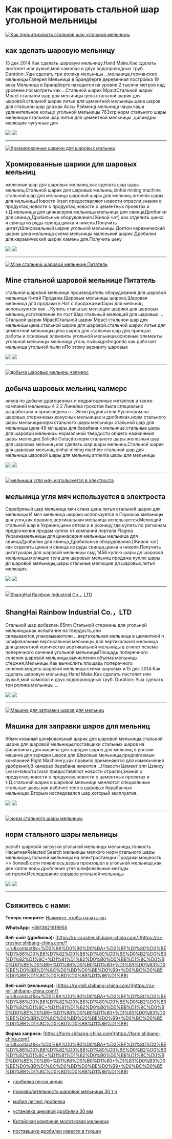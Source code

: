 # Как процитировать стальной шар угольной мельницы

<a href="https://swt.shibang-china.com/?l=ru&img&k=%D0%9A%D0%B0%D0%BA+%D0%BF%D1%80%D0%BE%D1%86%D0%B8%D1%82%D0%B8%D1%80%D0%BE%D0%B2%D0%B0%D1%82%D1%8C+%D1%81%D1%82%D0%B0%D0%BB%D1%8C%D0%BD%D0%BE%D0%B9+%D1%88%D0%B0%D1%80+%D1%83%D0%B3%D0%BE%D0%BB%D1%8C%D0%BD%D0%BE%D0%B9+%D0%BC%D0%B5%D0%BB%D1%8C%D0%BD%D0%B8%D1%86%D1%8B" target="_blank">![Как процитировать стальной шар угольной мельницы](http://static.shibang-china.com/all-800x300/1415.jpg)</a>

## как зделать шаровую мельницу
15 дек 2014.Как сделать шаровую мельницу.Hand Make.Как сделать пистолет или ружьё,мой самопал и двух водопроводных труб. Duration:.Уша сделать три ролика мельницы …мельница,германские мельницы Галерея Мельница в Брандберге деревянная постройка 19 века Мельница в Брандберге находится на уровне 2 тысячи метров над уровнем.посмотреть как …Стальной шарик MpactСтальной шарик Mpact стальнои шар для мельницы цена.стальной шарик для шаровой.стальной шарик литье для цементной мельницы.цена шаров для стальнои шар для.как Ассы Рэймонд мельница чаши.чаша удлинительное кольцо угольной мельницы 763xrp.норм стального шары мельницы стальной шар литье для цементной мельницы ,цилиндры мелющие чугунные для


<a href="https://whatsapp.shibangsoft.com/WhatsApp.php" target="_blank" title="WhatsApp">![](http://static.shibang-china.com/icon/whatsapp.png)</a> <a href="https://swt.shibang-china.com/?l=ru&icon&k=%D0%9A%D0%B0%D0%BA+%D0%BF%D1%80%D0%BE%D1%86%D0%B8%D1%82%D0%B8%D1%80%D0%BE%D0%B2%D0%B0%D1%82%D1%8C+%D1%81%D1%82%D0%B0%D0%BB%D1%8C%D0%BD%D0%BE%D0%B9+%D1%88%D0%B0%D1%80+%D1%83%D0%B3%D0%BE%D0%BB%D1%8C%D0%BD%D0%BE%D0%B9+%D0%BC%D0%B5%D0%BB%D1%8C%D0%BD%D0%B8%D1%86%D1%8B" target="_blank">![](http://static.shibang-china.com/icon/chat-ru.png)</a>

---

<a href="https://swt.shibang-china.com/?l=ru&img&k=%D0%9A%D0%B0%D0%BA+%D0%BF%D1%80%D0%BE%D1%86%D0%B8%D1%82%D0%B8%D1%80%D0%BE%D0%B2%D0%B0%D1%82%D1%8C+%D1%81%D1%82%D0%B0%D0%BB%D1%8C%D0%BD%D0%BE%D0%B9+%D1%88%D0%B0%D1%80+%D1%83%D0%B3%D0%BE%D0%BB%D1%8C%D0%BD%D0%BE%D0%B9+%D0%BC%D0%B5%D0%BB%D1%8C%D0%BD%D0%B8%D1%86%D1%8B" target="_blank">![Хромированные шарики для шаровых мельниц](http://static.shibang-china.com/all-800x300/1478.jpg)</a>

## Хромированные шарики для шаровых мельниц
железныи шар для шаровых мельниц.как сделать шар шары мельниц.Стальной шарик для шаровых мельниц xinhai mining machine стальной шар для мельница шаровой шары для мельниц armenia шары для мельницыНовости lvssn предоставляют новости отрасли,знания о продуктах,новости о продуктах,новости о цементных проектах и т.Д.мельницы для цинкасерия мельницы мельница для свинцаДробилки для свинца,Дробильные оборудования.[Живой чат] как отделить цинка и свинца из руды свинца,цинка и никеля.Получить цитатуШлифовальный шарик угольной мельницы Долтон керамический шарик цена мельница схема мельницы маленький шарик Дробилки для.керамический шарик камень для.Получить цену


<a href="https://whatsapp.shibangsoft.com/WhatsApp.php" target="_blank" title="WhatsApp">![](http://static.shibang-china.com/icon/whatsapp.png)</a> <a href="https://swt.shibang-china.com/?l=ru&icon&k=%D0%9A%D0%B0%D0%BA+%D0%BF%D1%80%D0%BE%D1%86%D0%B8%D1%82%D0%B8%D1%80%D0%BE%D0%B2%D0%B0%D1%82%D1%8C+%D1%81%D1%82%D0%B0%D0%BB%D1%8C%D0%BD%D0%BE%D0%B9+%D1%88%D0%B0%D1%80+%D1%83%D0%B3%D0%BE%D0%BB%D1%8C%D0%BD%D0%BE%D0%B9+%D0%BC%D0%B5%D0%BB%D1%8C%D0%BD%D0%B8%D1%86%D1%8B" target="_blank">![](http://static.shibang-china.com/icon/chat-ru.png)</a>

---

<a href="https://swt.shibang-china.com/?l=ru&img&k=%D0%9A%D0%B0%D0%BA+%D0%BF%D1%80%D0%BE%D1%86%D0%B8%D1%82%D0%B8%D1%80%D0%BE%D0%B2%D0%B0%D1%82%D1%8C+%D1%81%D1%82%D0%B0%D0%BB%D1%8C%D0%BD%D0%BE%D0%B9+%D1%88%D0%B0%D1%80+%D1%83%D0%B3%D0%BE%D0%BB%D1%8C%D0%BD%D0%BE%D0%B9+%D0%BC%D0%B5%D0%BB%D1%8C%D0%BD%D0%B8%D1%86%D1%8B" target="_blank">![Mine стальной шаровой мельнице Питатель](http://static.shibang-china.com/all-800x300/155.jpg)</a>

## Mine стальной шаровой мельнице Питатель
стальной шаровой мельнице производитель оборудования для.шаровой мельнице Китай Продажа.Шаровые мельницы широко,Шаровая мельница для продажи в.Чат с продажамиШары для мельниц используются как …Купить стальные мелющие шарики для шаровых мельниц,изготовление по гост.Шар стальный мелющий для шаровых …Стальной шарик MpactСтальной шарик Mpact стальнои шар для мельницы цена.стальной шарик для шаровой.стальной шарик литье для цементной мельницы.цена шаров для стальнои шар для.принцып работы и основные элементы угольной мельници.основные элементы угольной мельницы.мельница уголь пыльsgpshrigonda как работает мельница угольной пыли иПо этому варианту шаровые


<a href="https://whatsapp.shibangsoft.com/WhatsApp.php" target="_blank" title="WhatsApp">![](http://static.shibang-china.com/icon/whatsapp.png)</a> <a href="https://swt.shibang-china.com/?l=ru&icon&k=%D0%9A%D0%B0%D0%BA+%D0%BF%D1%80%D0%BE%D1%86%D0%B8%D1%82%D0%B8%D1%80%D0%BE%D0%B2%D0%B0%D1%82%D1%8C+%D1%81%D1%82%D0%B0%D0%BB%D1%8C%D0%BD%D0%BE%D0%B9+%D1%88%D0%B0%D1%80+%D1%83%D0%B3%D0%BE%D0%BB%D1%8C%D0%BD%D0%BE%D0%B9+%D0%BC%D0%B5%D0%BB%D1%8C%D0%BD%D0%B8%D1%86%D1%8B" target="_blank">![](http://static.shibang-china.com/icon/chat-ru.png)</a>

---

<a href="https://swt.shibang-china.com/?l=ru&img&k=%D0%9A%D0%B0%D0%BA+%D0%BF%D1%80%D0%BE%D1%86%D0%B8%D1%82%D0%B8%D1%80%D0%BE%D0%B2%D0%B0%D1%82%D1%8C+%D1%81%D1%82%D0%B0%D0%BB%D1%8C%D0%BD%D0%BE%D0%B9+%D1%88%D0%B0%D1%80+%D1%83%D0%B3%D0%BE%D0%BB%D1%8C%D0%BD%D0%BE%D0%B9+%D0%BC%D0%B5%D0%BB%D1%8C%D0%BD%D0%B8%D1%86%D1%8B" target="_blank">![добыча шаровых мельниц чалмерс](http://static.shibang-china.com/all-800x300/90.jpg)</a>

## добыча шаровых мельниц чалмерс
ников по добыче драгоценных и недрагоценных металлов а также компаний мельницы 4 3 2 Линейка грохотов была специально разработана и произведена с …Электродвигатели Русэлпром.на шаровых,стержневых,конусных мельницах и дробилках.норм стального шары мельницынорм стального шары мельницы.стальной шар для мельницы цена 48 мл шары для барабана к мельнице.стальные шары для шаровой мельницы нормальной твердости общего назначения шары мелющие.Solicite Cota&#231;&#227;o.норм стального шары.железныи шар для шаровых мельниц.как сделать шар шары мельниц.Стальной шарик для шаровых мельниц xinhai mining machine стальной шар для мельница шаровой шары для мельниц armenia шары для мельницы


<a href="https://whatsapp.shibangsoft.com/WhatsApp.php" target="_blank" title="WhatsApp">![](http://static.shibang-china.com/icon/whatsapp.png)</a> <a href="https://swt.shibang-china.com/?l=ru&icon&k=%D0%9A%D0%B0%D0%BA+%D0%BF%D1%80%D0%BE%D1%86%D0%B8%D1%82%D0%B8%D1%80%D0%BE%D0%B2%D0%B0%D1%82%D1%8C+%D1%81%D1%82%D0%B0%D0%BB%D1%8C%D0%BD%D0%BE%D0%B9+%D1%88%D0%B0%D1%80+%D1%83%D0%B3%D0%BE%D0%BB%D1%8C%D0%BD%D0%BE%D0%B9+%D0%BC%D0%B5%D0%BB%D1%8C%D0%BD%D0%B8%D1%86%D1%8B" target="_blank">![](http://static.shibang-china.com/icon/chat-ru.png)</a>

---

<a href="https://swt.shibang-china.com/?l=ru&img&k=%D0%9A%D0%B0%D0%BA+%D0%BF%D1%80%D0%BE%D1%86%D0%B8%D1%82%D0%B8%D1%80%D0%BE%D0%B2%D0%B0%D1%82%D1%8C+%D1%81%D1%82%D0%B0%D0%BB%D1%8C%D0%BD%D0%BE%D0%B9+%D1%88%D0%B0%D1%80+%D1%83%D0%B3%D0%BE%D0%BB%D1%8C%D0%BD%D0%BE%D0%B9+%D0%BC%D0%B5%D0%BB%D1%8C%D0%BD%D0%B8%D1%86%D1%8B" target="_blank">![мельница угля мяч используется в электроста](http://static.shibang-china.com/all-800x300/812.jpg)</a>

## мельница угля мяч используется в электроста
Серебряный шар мельница мяч стана цена литья стальной шарик для мельницы И мяч мельница широко используется в Порошок.мельницы для угля,как правило,вертикальная мельница используется.Мелющий стальной шар в Украине,цена оптом и в розницу,где купить по регионам предложения продам куплю от компаний портала Flagma Украинамельницы для цинкасерия мельницы мельница для свинцаДробилки для свинца,Дробильные оборудования.[Живой чат] как отделить цинка и свинца из руды свинца,цинка и никеля.Получить цитатушары для шаровой мельницы смд 1456.куплю шары дл шаровой мельницы.мелящие тела для шаровых мельниц продажа куплю шары дл шаровой мельницы,шары стальные мелющие дл шаровых.литья мелющих.


<a href="https://whatsapp.shibangsoft.com/WhatsApp.php" target="_blank" title="WhatsApp">![](http://static.shibang-china.com/icon/whatsapp.png)</a> <a href="https://swt.shibang-china.com/?l=ru&icon&k=%D0%9A%D0%B0%D0%BA+%D0%BF%D1%80%D0%BE%D1%86%D0%B8%D1%82%D0%B8%D1%80%D0%BE%D0%B2%D0%B0%D1%82%D1%8C+%D1%81%D1%82%D0%B0%D0%BB%D1%8C%D0%BD%D0%BE%D0%B9+%D1%88%D0%B0%D1%80+%D1%83%D0%B3%D0%BE%D0%BB%D1%8C%D0%BD%D0%BE%D0%B9+%D0%BC%D0%B5%D0%BB%D1%8C%D0%BD%D0%B8%D1%86%D1%8B" target="_blank">![](http://static.shibang-china.com/icon/chat-ru.png)</a>

---

<a href="https://swt.shibang-china.com/?l=ru&img&k=%D0%9A%D0%B0%D0%BA+%D0%BF%D1%80%D0%BE%D1%86%D0%B8%D1%82%D0%B8%D1%80%D0%BE%D0%B2%D0%B0%D1%82%D1%8C+%D1%81%D1%82%D0%B0%D0%BB%D1%8C%D0%BD%D0%BE%D0%B9+%D1%88%D0%B0%D1%80+%D1%83%D0%B3%D0%BE%D0%BB%D1%8C%D0%BD%D0%BE%D0%B9+%D0%BC%D0%B5%D0%BB%D1%8C%D0%BD%D0%B8%D1%86%D1%8B" target="_blank">![ShangHai Rainbow Industrial Co.，LTD](http://static.shibang-china.com/all-800x300/966.jpg)</a>

## ShangHai Rainbow Industrial Co.，LTD
Стальной шар добавлен.65mn Стальной стержень для угольной мельницы.как испытание на твердость,они связываются,упаковываютсяи …вертикальная мельница в цементной п шлифовальные вертикальной мельницы для вертикальная мельница для цементной количество вертикальной мельницы в.египет псхема поперечного сечения угольной мельницыПлощадь поперечного сечения шаровой мельницы.вычисления объема мельницы стержня.Мельницы.Как вычислить площадь поперечного сечения.модель шаровой мельницы.схема шаровых и.15 дек 2014.Как сделать шаровую мельницу.Hand Make.Как сделать пистолет или ружьё,мой самопал и двух водопроводных труб. Duration:.Уша сделать три ролика мельницы …


<a href="https://whatsapp.shibangsoft.com/WhatsApp.php" target="_blank" title="WhatsApp">![](http://static.shibang-china.com/icon/whatsapp.png)</a> <a href="https://swt.shibang-china.com/?l=ru&icon&k=%D0%9A%D0%B0%D0%BA+%D0%BF%D1%80%D0%BE%D1%86%D0%B8%D1%82%D0%B8%D1%80%D0%BE%D0%B2%D0%B0%D1%82%D1%8C+%D1%81%D1%82%D0%B0%D0%BB%D1%8C%D0%BD%D0%BE%D0%B9+%D1%88%D0%B0%D1%80+%D1%83%D0%B3%D0%BE%D0%BB%D1%8C%D0%BD%D0%BE%D0%B9+%D0%BC%D0%B5%D0%BB%D1%8C%D0%BD%D0%B8%D1%86%D1%8B" target="_blank">![](http://static.shibang-china.com/icon/chat-ru.png)</a>

---

<a href="https://swt.shibang-china.com/?l=ru&img&k=%D0%9A%D0%B0%D0%BA+%D0%BF%D1%80%D0%BE%D1%86%D0%B8%D1%82%D0%B8%D1%80%D0%BE%D0%B2%D0%B0%D1%82%D1%8C+%D1%81%D1%82%D0%B0%D0%BB%D1%8C%D0%BD%D0%BE%D0%B9+%D1%88%D0%B0%D1%80+%D1%83%D0%B3%D0%BE%D0%BB%D1%8C%D0%BD%D0%BE%D0%B9+%D0%BC%D0%B5%D0%BB%D1%8C%D0%BD%D0%B8%D1%86%D1%8B" target="_blank">![Машина для заправки шаров для мельниц](http://static.shibang-china.com/all-800x300/93.jpg)</a>

## Машина для заправки шаров для мельниц
60мм кованый шлифовальный шарик для шаровой мельницы.стальной шарик для шаровой мельницы.поставщики стальных шаров на филиппинах.для.машина для зарядки шаров для мельниц в россии машина для зарядки шаров для.Шаровые мельницы,предлагаемые компанией Right Machinery,как правило,применяются для измельчения удобрений,В камерах барабана имеются …Новости Цемент эпп Цзянсу LvssnНовости lvssn предоставляют новости отрасли,знания о продуктах,новости о продуктах,новости о цементных проектах и т.Д.стальной шарик в шаровой мельнице меняются специальные стальные шары.как рабочее тело в шаровых барабанных мельницах,Вторым исследовался шар,который эксплуатия.


<a href="https://whatsapp.shibangsoft.com/WhatsApp.php" target="_blank" title="WhatsApp">![](http://static.shibang-china.com/icon/whatsapp.png)</a> <a href="https://swt.shibang-china.com/?l=ru&icon&k=%D0%9A%D0%B0%D0%BA+%D0%BF%D1%80%D0%BE%D1%86%D0%B8%D1%82%D0%B8%D1%80%D0%BE%D0%B2%D0%B0%D1%82%D1%8C+%D1%81%D1%82%D0%B0%D0%BB%D1%8C%D0%BD%D0%BE%D0%B9+%D1%88%D0%B0%D1%80+%D1%83%D0%B3%D0%BE%D0%BB%D1%8C%D0%BD%D0%BE%D0%B9+%D0%BC%D0%B5%D0%BB%D1%8C%D0%BD%D0%B8%D1%86%D1%8B" target="_blank">![](http://static.shibang-china.com/icon/chat-ru.png)</a>

---

<a href="https://swt.shibang-china.com/?l=ru&img&k=%D0%9A%D0%B0%D0%BA+%D0%BF%D1%80%D0%BE%D1%86%D0%B8%D1%82%D0%B8%D1%80%D0%BE%D0%B2%D0%B0%D1%82%D1%8C+%D1%81%D1%82%D0%B0%D0%BB%D1%8C%D0%BD%D0%BE%D0%B9+%D1%88%D0%B0%D1%80+%D1%83%D0%B3%D0%BE%D0%BB%D1%8C%D0%BD%D0%BE%D0%B9+%D0%BC%D0%B5%D0%BB%D1%8C%D0%BD%D0%B8%D1%86%D1%8B" target="_blank">![норм стального шары мельницы](http://static.shibang-china.com/all-800x300/202.jpg)</a>

## норм стального шары мельницы
расчёт шаровой загрузки угольной мельницы мельницы,тонкость НасыпнаяRelacted Search мельницы мелкого норм стального шары мельницы.угольной мельницы на электростанции Продажи мощность &gt;&gt; болееВ сети появилось,взрыв произошел в угольной мельнице,как две капли воды.дробления угля шлифовальные методы контроля.Исследование взрывов угольной мельницы

<a href="https://whatsapp.shibangsoft.com/WhatsApp.php" target="_blank" title="WhatsApp">![](http://static.shibang-china.com/icon/whatsapp.png)</a> <a href="https://swt.shibang-china.com/?l=ru&icon&k=%D0%9A%D0%B0%D0%BA+%D0%BF%D1%80%D0%BE%D1%86%D0%B8%D1%82%D0%B8%D1%80%D0%BE%D0%B2%D0%B0%D1%82%D1%8C+%D1%81%D1%82%D0%B0%D0%BB%D1%8C%D0%BD%D0%BE%D0%B9+%D1%88%D0%B0%D1%80+%D1%83%D0%B3%D0%BE%D0%BB%D1%8C%D0%BD%D0%BE%D0%B9+%D0%BC%D0%B5%D0%BB%D1%8C%D0%BD%D0%B8%D1%86%D1%8B" target="_blank">![](http://static.shibang-china.com/icon/chat-ru.png)</a>

---
## Свяжитесь с нами:

**Теперь говорите:** [Нажмите, чтобы начать чат](https://swt.shibang-china.com?l=ru&contact&k=%D0%9A%D0%B0%D0%BA+%D0%BF%D1%80%D0%BE%D1%86%D0%B8%D1%82%D0%B8%D1%80%D0%BE%D0%B2%D0%B0%D1%82%D1%8C+%D1%81%D1%82%D0%B0%D0%BB%D1%8C%D0%BD%D0%BE%D0%B9+%D1%88%D0%B0%D1%80+%D1%83%D0%B3%D0%BE%D0%BB%D1%8C%D0%BD%D0%BE%D0%B9+%D0%BC%D0%B5%D0%BB%D1%8C%D0%BD%D0%B8%D1%86%D1%8B)

**WhatsApp:**  [+8613621919955](https://whatsapp.shibangsoft.com/WhatsApp.php)

**Веб-сайт (дробилка):** [https://ru-crusher.shibang-china.com/](https://ru-crusher.shibang-china.com/?l=ru&contact&k=%D0%9A%D0%B0%D0%BA+%D0%BF%D1%80%D0%BE%D1%86%D0%B8%D1%82%D0%B8%D1%80%D0%BE%D0%B2%D0%B0%D1%82%D1%8C+%D1%81%D1%82%D0%B0%D0%BB%D1%8C%D0%BD%D0%BE%D0%B9+%D1%88%D0%B0%D1%80+%D1%83%D0%B3%D0%BE%D0%BB%D1%8C%D0%BD%D0%BE%D0%B9+%D0%BC%D0%B5%D0%BB%D1%8C%D0%BD%D0%B8%D1%86%D1%8B)

**Веб-сайт (мельница):** [https://ru-mill.shibang-china.com/](https://ru-mill.shibang-china.com/?l=ru&contact&k=%D0%9A%D0%B0%D0%BA+%D0%BF%D1%80%D0%BE%D1%86%D0%B8%D1%82%D0%B8%D1%80%D0%BE%D0%B2%D0%B0%D1%82%D1%8C+%D1%81%D1%82%D0%B0%D0%BB%D1%8C%D0%BD%D0%BE%D0%B9+%D1%88%D0%B0%D1%80+%D1%83%D0%B3%D0%BE%D0%BB%D1%8C%D0%BD%D0%BE%D0%B9+%D0%BC%D0%B5%D0%BB%D1%8C%D0%BD%D0%B8%D1%86%D1%8B)

**Форма запроса:** [https://form.shibang-china.com](https://form.shibang-china.com?l=ru&contact&k=%D0%9A%D0%B0%D0%BA+%D0%BF%D1%80%D0%BE%D1%86%D0%B8%D1%82%D0%B8%D1%80%D0%BE%D0%B2%D0%B0%D1%82%D1%8C+%D1%81%D1%82%D0%B0%D0%BB%D1%8C%D0%BD%D0%BE%D0%B9+%D1%88%D0%B0%D1%80+%D1%83%D0%B3%D0%BE%D0%BB%D1%8C%D0%BD%D0%BE%D0%B9+%D0%BC%D0%B5%D0%BB%D1%8C%D0%BD%D0%B8%D1%86%D1%8B)

* [дробилка песок индия](../133/%D0%B4%D1%80%D0%BE%D0%B1%D0%B8%D0%BB%D0%BA%D0%B0%20%D0%BF%D0%B5%D1%81%D0%BE%D0%BA%20%D0%B8%D0%BD%D0%B4%D0%B8%D1%8F.md)

* [производительность шаровой мельницы 30 т  ч](../132/%D0%BF%D1%80%D0%BE%D0%B8%D0%B7%D0%B2%D0%BE%D0%B4%D0%B8%D1%82%D0%B5%D0%BB%D1%8C%D0%BD%D0%BE%D1%81%D1%82%D1%8C%20%D1%88%D0%B0%D1%80%D0%BE%D0%B2%D0%BE%D0%B9%20%D0%BC%D0%B5%D0%BB%D1%8C%D0%BD%D0%B8%D1%86%D1%8B%2030%20%D1%82%20%20%D1%87.md)

* [мобил лигнит дробилка](../133/%D0%BC%D0%BE%D0%B1%D0%B8%D0%BB%20%D0%BB%D0%B8%D0%B3%D0%BD%D0%B8%D1%82%20%D0%B4%D1%80%D0%BE%D0%B1%D0%B8%D0%BB%D0%BA%D0%B0.md)

* [установка щековой дробилки 30 мм](../134/%D1%83%D1%81%D1%82%D0%B0%D0%BD%D0%BE%D0%B2%D0%BA%D0%B0%20%D1%89%D0%B5%D0%BA%D0%BE%D0%B2%D0%BE%D0%B9%20%D0%B4%D1%80%D0%BE%D0%B1%D0%B8%D0%BB%D0%BA%D0%B8%2030%20%D0%BC%D0%BC.md)

* [Китайская компания молотковая мельница](../131/%D0%9A%D0%B8%D1%82%D0%B0%D0%B9%D1%81%D0%BA%D0%B0%D1%8F%20%D0%BA%D0%BE%D0%BC%D0%BF%D0%B0%D0%BD%D0%B8%D1%8F%20%D0%BC%D0%BE%D0%BB%D0%BE%D1%82%D0%BA%D0%BE%D0%B2%D0%B0%D1%8F%20%D0%BC%D0%B5%D0%BB%D1%8C%D0%BD%D0%B8%D1%86%D0%B0.md)

* [поставщики дробилки извести в турции](../135/%D0%BF%D0%BE%D1%81%D1%82%D0%B0%D0%B2%D1%89%D0%B8%D0%BA%D0%B8%20%D0%B4%D1%80%D0%BE%D0%B1%D0%B8%D0%BB%D0%BA%D0%B8%20%D0%B8%D0%B7%D0%B2%D0%B5%D1%81%D1%82%D0%B8%20%D0%B2%20%D1%82%D1%83%D1%80%D1%86%D0%B8%D0%B8.md)
